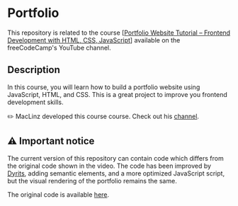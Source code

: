 # Portfolio

This repository is related to the course [[Portfolio Website Tutorial – Frontend Development with HTML, CSS, JavaScript](https://www.youtube.com/watch?v=xV7S8BhIeBo&t)] available on the freeCodeCamp's YouTube channel.

## Description
In this course, you will learn how to build a portfolio website using JavaScript, HTML, and CSS. This is a great project to improve you frontend development skills.

✏️ MacLinz developed this course course. Check out his [channel](https://www.youtube.com/c/MacLinzUniversalChannel).

## ⚠️ Important notice
 The current version of this repository can contain code which differs from the original code shown in the video. The code has been improved by [Dyrits](https://github.com/Dyrits), adding semantic elements, and a more optimized JavaScript script, but the visual rendering of the portfolio remains the same.

The original code is available [here](https://github.com/Maclinz/JS_CSS_PortfolioProject/tree/1f1c0205c0b3a8caa623c96402775974f39ab5cb).
